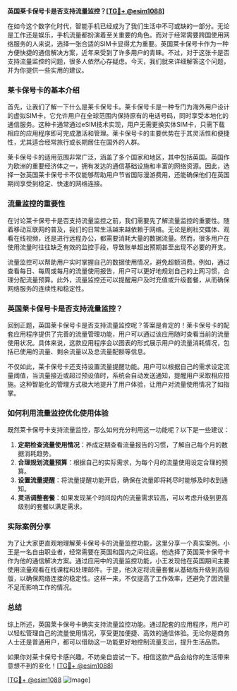 **英国莱卡保号卡是否支持流量监控？[[TG💪+ @esim1088](https://t.me/s/esim1088)]**

在如今这个数字化时代，智能手机已经成为了我们生活中不可或缺的一部分。无论是工作还是娱乐，手机流量都扮演着至关重要的角色。而对于经常需要跨国使用网络服务的人来说，选择一张合适的SIM卡显得尤为重要。英国莱卡保号卡作为一种方便快捷的通信解决方案，近年来受到了许多用户的青睐。不过，对于这张卡是否支持流量监控的问题，很多人依然心存疑虑。今天，我们就来详细解答这个问题，并为你提供一些实用的建议。

### 莱卡保号卡的基本介绍

首先，让我们了解一下什么是莱卡保号卡。莱卡保号卡是一种专门为海外用户设计的虚拟SIM卡，它允许用户在全球范围内保持原有的电话号码，同时享受本地化的通信服务。这种卡通常通过eSIM技术实现，用户无需更换实体SIM卡，只需下载相应的应用程序即可完成激活和管理。莱卡保号卡的主要优势在于其灵活性和便捷性，尤其适合经常旅行或长期居住在国外的人群。

莱卡保号卡的适用范围非常广泛，涵盖了多个国家和地区，其中包括英国。英国作为欧洲的重要经济体之一，拥有发达的通信基础设施和丰富的网络资源。因此，选择一张英国莱卡保号卡不仅能够帮助用户节省国际漫游费用，还能确保他们在英国期间享受到稳定、快速的网络连接。

### 流量监控的重要性

在讨论莱卡保号卡是否支持流量监控之前，我们需要先了解流量监控的重要性。随着移动互联网的普及，我们的日常生活越来越依赖于网络。无论是刷社交媒体、观看在线视频，还是进行远程办公，都需要消耗大量的数据流量。然而，很多用户在使用流量时往往缺乏有效的监控手段，导致账单超出预期甚至出现不必要的开支。

流量监控可以帮助用户实时掌握自己的数据使用情况，避免超额消费。例如，通过查看每日、每周或每月的流量使用报告，用户可以更好地规划自己的上网习惯，合理分配流量预算。此外，流量监控还可以提醒用户及时充值或升级套餐，从而确保网络服务的连续性和稳定性。

### 英国莱卡保号卡是否支持流量监控？

回到正题，英国莱卡保号卡是否支持流量监控呢？答案是肯定的！莱卡保号卡的配套应用程序提供了完善的流量管理功能，用户可以通过该应用随时查看当前的流量使用状况。具体来说，这款应用程序会以图表的形式展示用户的流量消耗情况，包括已使用的流量、剩余流量以及总流量配额等信息。

不仅如此，莱卡保号卡还支持设置流量提醒功能。用户可以根据自己的需求设定流量阈值，当流量接近或超过预设值时，系统会自动发送通知，提醒用户采取相应措施。这种智能化的管理方式极大地提升了用户体验，让用户对流量使用情况了如指掌。

### 如何利用流量监控优化使用体验

既然莱卡保号卡支持流量监控，那么如何充分利用这一功能呢？以下是一些建议：

1. **定期检查流量使用情况**：养成定期查看流量报告的习惯，了解自己每个月的数据消耗趋势。
2. **合理规划流量预算**：根据自己的实际需求，为每个月的流量使用设定合理的预算。
3. **设置流量提醒**：将流量提醒功能开启，确保在流量即将耗尽时能够及时收到通知。
4. **灵活调整套餐**：如果发现某个时间段内的流量需求较高，可以考虑升级到更高级别的套餐以满足需求。

### 实际案例分享

为了让大家更直观地理解莱卡保号卡的流量监控功能，这里分享一个真实案例。小王是一名自由职业者，经常需要在英国和国内之间往返。他选择了英国莱卡保号卡作为他的通信解决方案。通过应用中的流量监控功能，小王发现他在英国期间主要使用流量观看在线课程和处理邮件。于是，他决定将流量套餐从基础版升级到高级版，以确保网络连接的稳定性。这样一来，不仅提高了工作效率，还避免了因流量不足而影响工作的情况。

### 总结

综上所述，英国莱卡保号卡确实支持流量监控功能。通过配套的应用程序，用户可以轻松管理自己的流量使用情况，享受更加便捷、高效的通信体验。无论你是商务人士还是普通用户，都可以借助这一功能更好地控制流量支出，提升生活品质。

如果你对莱卡保号卡感兴趣，不妨亲自尝试一下。相信这款产品会给你的生活带来意想不到的变化！[[TG💪+ @esim1088](https://t.me/s/esim1088)]

[[TG💪+ @esim1088](https://t.me/s/esim1088) ![Image](https://i.postimg.cc/4NQfJmqS/Snipaste-2025-05-13-00-14-12.png)]